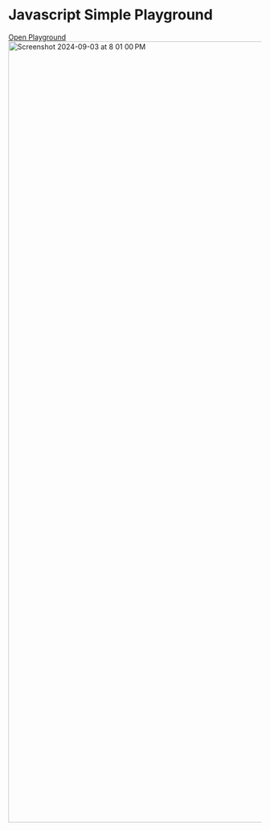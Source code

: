 # Javascript Simple Playground

[Open Playground](https://sriharshamadamanchi.github.io/js-playground/)
<img width="1552" alt="Screenshot 2024-09-03 at 8 01 00 PM" src="https://github.com/user-attachments/assets/eb2ceef8-00f2-4fc5-a2c3-3cba1816a5be">
